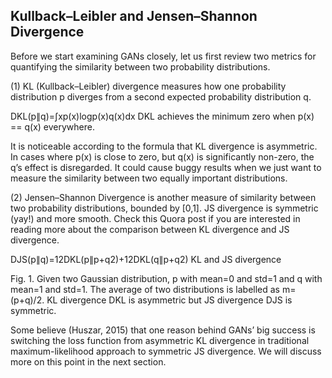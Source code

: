 

<!--
 * @version:
 * @Author:  StevenJokess https://github.com/StevenJokess
 * @Date: 2020-11-08 17:13:20
 * @LastEditors:  StevenJokess https://github.com/StevenJokess
 * @LastEditTime: 2020-11-08 17:13:38
 * @Description:
 * @TODO::
 * @Reference:https://lilianweng.github.io/lil-log/2017/08/20/from-GAN-to-WGAN.html
-->
## Kullback–Leibler and Jensen–Shannon Divergence

Before we start examining GANs closely, let us first review two metrics for quantifying the similarity between two probability distributions.

(1) KL (Kullback–Leibler) divergence measures how one probability distribution p diverges from a second expected probability distribution q.

DKL(p∥q)=∫xp(x)logp(x)q(x)dx
DKL achieves the minimum zero when p(x) == q(x) everywhere.

It is noticeable according to the formula that KL divergence is asymmetric. In cases where p(x) is close to zero, but q(x) is significantly non-zero, the q’s effect is disregarded. It could cause buggy results when we just want to measure the similarity between two equally important distributions.

(2) Jensen–Shannon Divergence is another measure of similarity between two probability distributions, bounded by [0,1]. JS divergence is symmetric (yay!) and more smooth. Check this Quora post if you are interested in reading more about the comparison between KL divergence and JS divergence.

DJS(p∥q)=12DKL(p∥p+q2)+12DKL(q∥p+q2)
KL and JS divergence

Fig. 1. Given two Gaussian distribution, p with mean=0 and std=1 and q with mean=1 and std=1. The average of two distributions is labelled as m=(p+q)/2. KL divergence DKL is asymmetric but JS divergence DJS is symmetric.

Some believe (Huszar, 2015) that one reason behind GANs’ big success is switching the loss function from asymmetric KL divergence in traditional maximum-likelihood approach to symmetric JS divergence. We will discuss more on this point in the next section.
